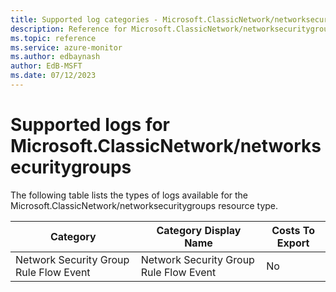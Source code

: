 ```yaml
---
title: Supported log categories - Microsoft.ClassicNetwork/networksecuritygroups
description: Reference for Microsoft.ClassicNetwork/networksecuritygroups in Azure Monitor Logs.
ms.topic: reference
ms.service: azure-monitor
ms.author: edbaynash
author: EdB-MSFT
ms.date: 07/12/2023
---
```

# Supported logs for Microsoft.ClassicNetwork/networksecuritygroups  
<!-- Data source : arm-->


  The following table lists the types of logs available for the Microsoft.ClassicNetwork/networksecuritygroups resource type.

|Category|Category Display Name|Costs To Export|
|---|---|---|
|Network Security Group Rule Flow Event |Network Security Group Rule Flow Event |No |


<!--Gen Date:  Wed Jul 12 2023 17:59:09 GMT+0300 (Israel Daylight Time)-->